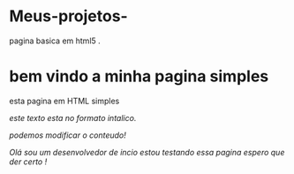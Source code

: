 # Meus-projetos-
pagina basica em html5 . 


<!doctype html>
<html>
<head>
<title>Uma pagina simples</title>
<head>
<body>
  <h1>bem vindo a minha pagina simples</h1>
  <p>esta pagina em HTML simples</p>
  <p><i>este texto esta no formato intalico<i>.<p>
    <p>podemos modificar o conteudo!</p>
    <p>Olá sou um desenvolvedor de incio estou testando essa pagina espero que der certo !</p>
</body>
<html>


